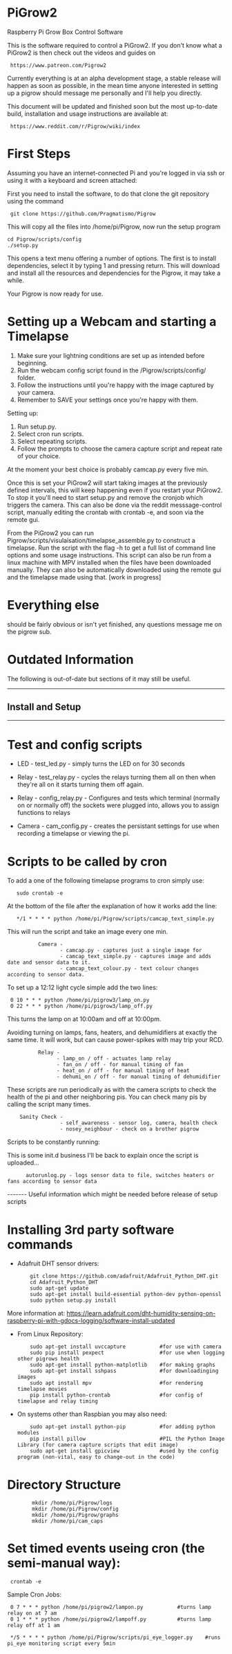 # PiGrow2
Raspberry Pi Grow Box Control Software

This is the software required to control a PiGrow2.
If you don't know what a PiGrow2 is then check out the videos and guides on

     https://www.patreon.com/Pigrow2

Currently everything is at an alpha development stage, a stable release
will happen as soon as possible, in the mean time anyone interested in
setting up a pigrow should message me personally and I'll help you
directly.

This document will be updated and finished soon but the most up-to-date build, installation and usage instructions are available at:

     https://www.reddit.com/r/Pigrow/wiki/index

# First Steps 
  
 Assuming you have an internet-connected Pi and you're logged in via ssh or using it with a keyboard and screen attached: 
  
 First you need to install the software, to do that clone the git repository using the command
 
     git clone https://github.com/Pragmatismo/Pigrow

 This will copy all the files into /home/pi/Pigrow, now run the setup program 

    cd Pigrow/scripts/config
    ./setup.py
    
 This opens a text menu offering a number of options.
 The first is to install dependencies, select it by typing 1 and pressing return. 
 This will download and install all the resources and dependencies for the Pigrow, it may take a while. 

 Your Pigrow is now ready for use. 

# Setting up a Webcam and starting a Timelapse 

1. Make sure your lightning conditions are set up as intended before beginning. 
2. Run the webcam config script found in the /Pigrow/scripts/config/ folder. 
3. Follow the instructions until you're happy with the image captured by your camera.
4. Remember to SAVE your settings once you're happy with them. 

Setting up: 

1. Run setup.py.
2. Select cron run scripts. 
3. Select repeating scripts. 
4. Follow the prompts to choose the camera capture script and repeat rate of your choice.

At the moment your best choice is probably camcap.py every five min. 
  
Once this is set your PiGrow2 will start taking images at the previously defined intervals, this will keep happening even if you restart your PiGrow2.
To stop it you'll need to start setup.py and remove the cronjob which triggers the camera.
This can also be done via the reddit messsage-control script, manually editing the crontab with crontab -e, and soon via the remote gui.  
  
From the PiGrow2 you can run Pigrow/scripts/visulaisation/timelapse_assemble.py to construct a timelapse.
Run the script with the flag -h to get a full list of command line options and some usage instructions. 
This script can also be run from a linux machine with MPV installed when the files have been downloaded manually. 
They can also be automatically downloaded using the remote gui and the timelapse made using that. [work in progress] 

# Everything else

should be fairly obvious or isn't yet finished, any questions message me on the pigrow sub.

# Outdated Information


The following is out-of-date but sections of it may still be useful.

----------

## Install and Setup

----------

# Test and config scripts

- LED - test_led.py - simply turns the LED on for 30 seconds

- Relay - test_relay.py - cycles the relays turning them all on then when they're all on it starts turning them off again.
- Relay - config_relay.py - Configures and tests which terminal (normally on or normally off) the sockets were plugged into, allows you to assign functions to relays

- Camera - cam_config.py - creates the persistant settings for use when recording a timelapse or viewing the pi.

# Scripts to be called by cron

To add a one of the following timelapse programs to cron simply use:

       sudo crontab -e

At the bottom of the file after the explanation of how it works add the line:

       */1 * * * * python /home/pi/Pigrow/scripts/camcap_text_simple.py

This will run the script and take an image every one min.

              Camera -
                     - camcap.py - captures just a single image for
                     - camcap_text_simple.py - captures image and adds date and sensor data to it.
                     - camcap_text_colour.py - text colour changes according to sensor data.


To set up a 12:12 light cycle simple add the two lines:

     0 10 * * * python /home/pi/pigrow3/lamp_on.py
     0 22 * * * python /home/pi/pigrow3/lamp_off.py     

This turns the lamp on at 10:00am and off at 10:00pm. 

Avoiding turning on lamps, fans, heaters, and dehumidifiers at exactly the same time. 
It will work, but can cause power-spikes with may trip your RCD. 

              Relay -
                    - lamp_on / off - actuates lamp relay
                    - fan_on / off - for manual timing of fan
                    - heat_on / off - for manual timing of heat
                    - dehumi_on / off - for manual timing of dehumidifier

These scripts are run periodically as with the camera scripts to check the health of the pi and other neighboring pis. 
You can check many pis by calling the script many times.

        Sanity Check -
                     - self_awareness - sensor log, camera, health check
                     - nosey_neighbour - check on a brother pigrow

Scripts to be constantly running:

This is some init.d business I'll be back to explain once the script is uploaded...

          autorunlog.py - logs sensor data to file, switches heaters or fans according to sensor data

------- Useful information which might be needed before release of setup scripts

# Installing 3rd party software commands

- Adafruit DHT sensor drivers:

          git clone https://github.com/adafruit/Adafruit_Python_DHT.git
          cd Adafruit_Python_DHT
          sudo apt-get update
          sudo apt-get install build-essential python-dev python-openssl
          sudo python setup.py install

More information at: https://learn.adafruit.com/dht-humidity-sensing-on-raspberry-pi-with-gdocs-logging/software-install-updated

- From Linux Repository:

          sudo apt-get install uvccapture           #for use with camera
          sudo pip install pexpect                  #for use when logging other pigrows health
          sudo apt-get install python-matplotlib    #for making graphs
          sudo apt-get install sshpass              #for downloadinging images
          sudo apt install mpv                      #for rendering timelapse movies
          pip install python-crontab                #for config of timelapse and relay timing

- On systems other than Raspbian you may also need:

          sudo apt-get install python-pip           #for adding python modules
          pip install pillow                        #PIL the Python Image Library (for camera capture scripts that edit image)
          sudo apt-get install gpicview             #used by the config program (non-vital, easy to change-out in the code)

# Directory Structure

            mkdir /home/pi/Pigrow/logs
            mkdir /home/pi/Pigrow/config
            mkdir /home/pi/Pigrow/graphs
            mkdir /home/pi/cam_caps

# Set timed events useing cron (the semi-manual way):

     crontab -e

Sample Cron Jobs: 

     0 7 * * * python /home/pi/pigrow2/lampon.py           #turns lamp relay on at 7 am
     0 1 * * * python /home/pi/pigrow2/lampoff.py          #turns lamp relay off at 1 am

     */5 * * * * python /home/pi/Pigrow/scripts/pi_eye_logger.py    #runs pi_eye monitoring script every 5min
